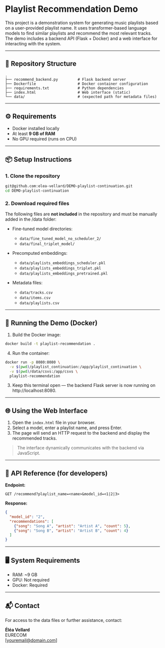 # Playlist Recommendation Demo

This project is a demonstration system for generating music playlists based on a user-provided playlist name. It uses transformer-based language models to find similar playlists and recommend the most relevant tracks. The demo includes a backend API (Flask + Docker) and a web interface for interacting with the system.

---

## 📁 Repository Structure

```
.
├── recommend_backend.py         # Flask backend server
├── Dockerfile                   # Docker container configuration
├── requirements.txt             # Python dependencies
├── index.html                   # Web interface (static)
└── data/                        # (expected path for metadata files)
```

---

## ⚙️ Requirements

- Docker installed locally
- At least **9 GB of RAM**
- No GPU required (runs on CPU)

---

## 📦 Setup Instructions

### 1. Clone the repository

```bash
git@github.com:elea-vellard/DEMO-playlist-continuation.git
cd DEMO-playlist-continuation
```

### 2. Download required files

The following files are **not included** in the repository and must be manually added in the /data folder:

- Fine-tuned model directories:
  - `data/fine_tuned_model_no_scheduler_2/`
  - `data/final_triplet_model/`

- Precomputed embeddings:
  - `data/playlists_embeddings_scheduler.pkl`
  - `data/playlists_embeddings_triplet.pkl`
  - `data/playlists_embeddings_pretrained.pkl`

- Metadata files:
  - `data/tracks.csv`
  - `data/items.csv`
  - `data/playlists.csv`
---

## 🐳 Running the Demo (Docker)

1. Build the Docker image:

```bash
docker build -t playlist-recommendation .
```

4. Run the container:

```bash
docker run -p 8080:8080 \
  -v $(pwd)/playlist_continuation:/app/playlist_continuation \
  -v $(pwd)/data/csvs:/app/csvs \
  playlist-recommendation
```

3. Keep this terminal open — the backend Flask server is now running on http://localhost:8080.

---

## 🌐 Using the Web Interface

1. Open the `index.html` file in your browser.
2. Select a model, enter a playlist name, and press Enter.
3. The page will send an HTTP request to the backend and display the recommended tracks.

> The interface dynamically communicates with the backend via JavaScript.

---

## 🔌 API Reference (for developers)

**Endpoint:**

```
GET /recommend?playlist_name=<name>&model_id=<1|2|3>
```

**Response:**

```json
{
  "model_id": "2",
  "recommendations": [
    {"song": "Song A", "artist": "Artist A", "count": 5},
    {"song": "Song B", "artist": "Artist B", "count": 4}
  ]
}
```

---

## 🖥️ System Requirements

- RAM: ~9 GB
- GPU: Not required
- Docker: Required

---

## 📬 Contact

For access to the data files or further assistance, contact:

**Éléa Vellard**  
EURECOM  
[youremail@domain.com]
